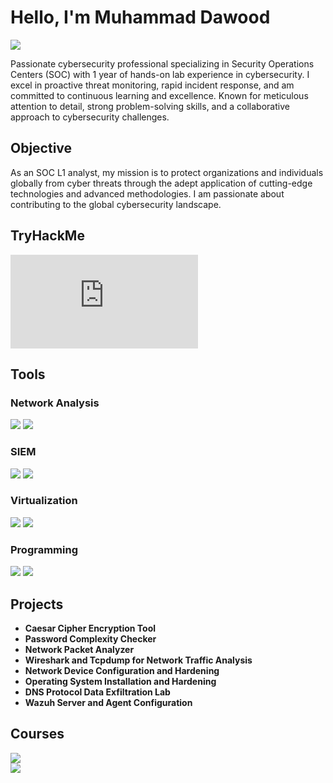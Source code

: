 # Hello, I'm Muhammad Dawood
<a href="https://www.linkedin.com/in/idavidkhan/"><img src="https://img.shields.io/badge/-LinkedIn-0072b1?&style=for-the-badge&logo=linkedin&logoColor=white" /></a>

Passionate cybersecurity professional specializing in Security Operations Centers (SOC) with 1 year of hands-on lab experience in cybersecurity. I excel in proactive threat monitoring, rapid incident response, and am committed to continuous learning and excellence. Known for meticulous attention to detail, strong problem-solving skills, and a collaborative approach to cybersecurity challenges.

## Objective

As an SOC L1 analyst, my mission is to protect organizations and individuals globally from cyber threats through the adept application of cutting-edge technologies and advanced methodologies. I am passionate about contributing to the global cybersecurity landscape.

## TryHackMe

<iframe src="https://tryhackme.com/api/v2/badges/public-profile?userPublicId=2575165" style='border:none;'></iframe>


## Tools
### Network Analysis
<div>
    <img src="https://img.shields.io/badge/-Wireshark-1679A7?&style=for-the-badge&logo=Wireshark&logoColor=white" />
    <img src="https://img.shields.io/badge/-Tcpdump-1679A7?&style=for-the-badge&logoColor=white" />
</div>

### SIEM
<div>
    <img src="https://img.shields.io/badge/-Splunk-000000?&style=for-the-badge&logo=Splunk&logoColor=white" />
    <img src="https://img.shields.io/badge/-Wazuh-005571?&style=for-the-badge&logo=Wazuh&logoColor=white" />
</div>


### Virtualization
<div>
    <img src="https://img.shields.io/badge/-VMware-607078?&style=for-the-badge&logo=VMware&logoColor=white" />
    <img src="https://img.shields.io/badge/-VirtualBox-183A61?&style=for-the-badge&logo=VirtualBox&logoColor=white" />
</div>

### Programming
<div>
  <img src="https://img.shields.io/badge/Python-%233776AB.svg?style=for-the-badge&logo=python&logoColor=white" />
  <img src="https://img.shields.io/badge/SQL-%234479A1.svg?style=for-the-badge&logo=mysql&logoColor=white" />
</div>

## Projects
- **Caesar Cipher Encryption Tool**
- **Password Complexity Checker**
- **Network Packet Analyzer**
- **Wireshark and Tcpdump for Network Traffic Analysis**
- **Network Device Configuration and Hardening**
- **Operating System Installation and Hardening**
- **DNS Protocol Data Exfiltration Lab**
- **Wazuh Server and Agent Configuration**

## Courses
<div>
    <img src="https://img.shields.io/badge/-Google_Cybersecurity_Professional_Certificate-4285F4?&style=for-the-badge&logo=Google&logoColor=white" />
</div>
<div>
  <img src="https://img.shields.io/badge/-Cisco_Networking_Basics-1A1D23?&style=for-the-badge&logo=Cisco&logoColor=white" />
</div>

